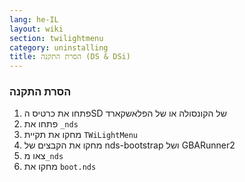 ```yaml
---
lang: he-IL
layout: wiki
section: twilightmenu
category: uninstalling
title: הסרת התקנה (DS & DSi)
---
```


### הסרת התקנה
1. פתחו את כרטיס הSD של הקונסולה או של הפלאשקארד
1. פתחו את `_nds`
1. מחקו את תקיית `TWiLightMenu`
1. מחקו את הקבצים של nds-bootstrap ושל GBARunner2
1. צאו מ`_nds`
1. מחקו את `boot.nds`